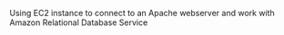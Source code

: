 Using EC2 instance to connect to an Apache webserver and work with Amazon Relational Database Service

